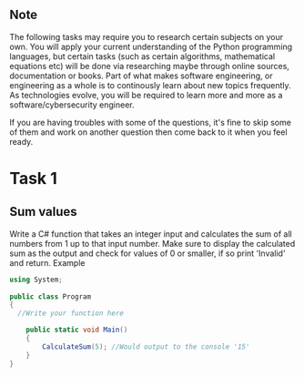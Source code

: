 ## Note
The following tasks may require you to research certain subjects on your own. You will apply your current understanding of the Python programming languages, but certain tasks (such as certain algorithms, mathematical equations etc) will be done via researching maybe through online sources, documentation or books. Part of what makes software engineering, or engineering as a whole is to continously learn about new topics frequently. As technologies evolve, you will be required to learn more and more as a software/cybersecurity engineer.

If you are having troubles with some of the questions, it's fine to skip some of them and work on another question then come back to it when you feel ready.

# Task 1
## Sum values
Write a C# function that takes an integer input and calculates the sum of all numbers from 1 up to that input number.
Make sure to display the calculated sum as the output and check for values of 0 or smaller, if so print 'Invalid' and return.
Example
```cs
using System;
					
public class Program
{
  //Write your function here

	public static void Main()
	{
		CalculateSum(5); //Would output to the console '15'
	}
}
```
